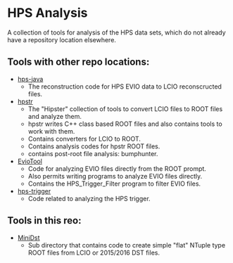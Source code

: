 # HPS Analysis

A collection of tools for analysis of the HPS data sets, which do not already have a repository location elsewhere.

## Tools with other repo locations:
* [hps-java](https://github.com/JeffersonLab/hps-java)
    * The reconstruction code for HPS EVIO data to LCIO reconscructed files.
* [hpstr](https://github.com/JeffersonLab/hpstr)
    * The "Hipster" collection of tools to convert LCIO files to ROOT files and analyze them.
    * hpstr writes C++ class based ROOT files and also contains tools to work with them.
    * Contains converters for LCIO to ROOT.
    * Contains analysis codes for hpstr ROOT files.
    * contains post-root file analysis: bumphunter.
* [EvioTool](https://github.com/JeffersonLab/EvioTool)
    * Code for analyzing EVIO files directly from the ROOT prompt.
    * Also permits writing programs to analyze EVIO files directly.
    * Contains the HPS_Trigger_Filter program to filter EVIO files.
* [hps-trigger](https://github.com/JeffersonLab/hps-trigger)
    * Code related to analyzing the HPS trigger.
    
## Tools in this reo:
* [MiniDst](https://github.com/JeffersonLab/hps-analysis/tree/master/MiniDst)
    * Sub directory that contains code to create simple "flat" NTuple type ROOT files from LCIO or 2015/2016 DST files.
 